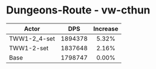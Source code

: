 # Dungeons-Route - vw-cthun
| Actor | DPS | Increase |
|---|:---:|:---:|
|TWW1-2_4-set|1894378|5.32%|
|TWW1-2-set|1837648|2.16%|
|Base|1798747|0.00%|
